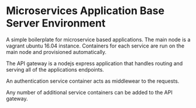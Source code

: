 
# Microservices Application Base Server Environment

A simple boilerplate for microservice based applications. 
The main node is a vagrant ubuntu 16.04 instance. Containers for each
service are run on the main node and provisioned automatically.

The API gateway is a nodejs express application that handles routing
and serving all of the applications endpoints. 

An authentication service container acts as middlewear to the requests.

Any number of additional service containers can be added to the API gateway.